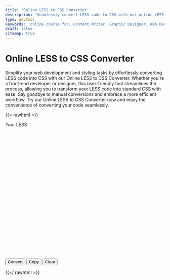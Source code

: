 ```yaml
---
title: 'Online LESS to CSS Converter'
description: "Seamlessly convert LESS code to CSS with our online LESS to CSS Converter. Simplify web development and styling tasks. Try it now for effortless conversion!"
type: devtool
keywords: 'online course for, Content Writer, Graphic Designer, Web Developer, Software Engineer, Frontend Developer graphic designer, UI designer, digital marketing'
draft: false
sitemap: true
---
```


# Online LESS to CSS Converter

Simplify your web development and styling tasks by effortlessly converting LESS code into CSS with our Online LESS to CSS Converter. Whether you're a front-end developer or designer, this user-friendly tool streamlines the process, allowing you to transform your LESS code into standard CSS with ease. Say goodbye to manual conversions and embrace a more efficient workflow. Try our Online LESS to CSS Converter now and enjoy the convenience of converting your code seamlessly.



{{< rawhtml >}}
<form>

<label for="editor">Your LESS</label>
<div id="editor" style="width:100%;height:400px;"></div>

<input class="btn button button--primary button--small button--dange" type="button" id="convert" value="Convert">
<input class="btn button button--primary button--small button--dange" type="button" id="copy" value="Copy">
<input class="btn button button--primary button--small button--danger" type="button" id="clear" value="Clear">

</form>

<script>
    setTimeout(() => {
	$( function() {
        $( "#clear").click(
        function() {
            setValue( "" );
        }
    );

    $("#convert").click(
      function() {
          var parser = new(less.Parser);

          parser.parse( getValue(), function (err, tree) {
              if (err) {
                alert( err );
                console.error(err)
              }
              setValue(tree.toCSS());
          });

      }
    );
	});
}, "5000");
</script>
{{</ rawhtml >}}